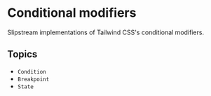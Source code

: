 # Conditional modifiers

Slipstream implementations of Tailwind CSS's conditional modifiers.

## Topics

- ``Condition``
- ``Breakpoint``
- ``State``
